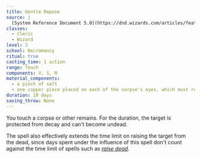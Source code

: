 ```yaml
---
title: Gentle Repose
source: |
  [System Reference Document 5.0](https://dnd.wizards.com/articles/features/systems-reference-document-srd)
classes:
  - Cleric
  - Wizard
level: 2
school: Necromancy
ritual: true
casting_time: 1 action
range: Touch
components: V, S, M
material_components:
  - a pinch of salt
  - one copper piece placed on each of the corpse's eyes, which must remain there for the duration
duration: 10 days
saving_throw: None
---
```


You touch a corpse or other remains. For the duration, the target is protected from decay and can't become undead.

The spell also effectively extends the time limit on raising the target from the dead, since days spent under the influence of this spell don't count against the time limit of spells such as *[raise dead](/spells/raise-dead/)*.
